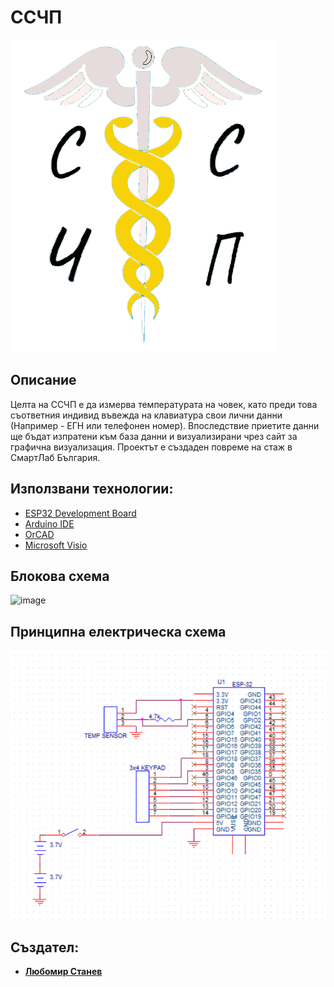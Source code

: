 # ССЧП
![image](https://raw.githubusercontent.com/liubo817/SSCHP/main/Design%20Photos/Logo.png)

## **Описание**
Целта на ССЧП е да измерва температурата на човек, като преди това съответния индивид въвежда на клавиатура свои лични данни (Например - ЕГН или телефонен номер). Впоследствие приетите данни ще бъдат изпратени към база данни и визуализирани чрез сайт за графична визуализация. Проектът е създаден повреме на стаж в СмартЛаб България.

## **Използвани технологии:**
- [ESP32 Development Board](https://docs.espressif.com/projects/esp-idf/en/latest/esp32s3/hw-reference/esp32s3/user-guide-devkitc-1.html)
- [Arduino IDE](https://forum.arduino.cc/t/what-is-the-language-you-type-in-the-arduino-ide/45601)
- [OrCAD](https://www.orcad.com/)
- [Microsoft Visio](https://www.microsoft.com/en-us/microsoft-365/visio/flowchart-software)

## **Блокова схема**
![image]()

## **Принципна електрическа схема**
![image](https://raw.githubusercontent.com/liubo817/SSCHP/main/Schematics/Electrical%20schematic.png)

## **Създател:**
- **[Любомир Станев](https://github.com/liubo817)**